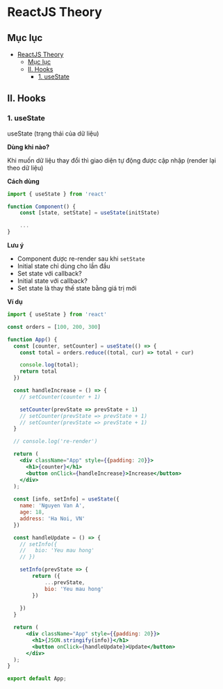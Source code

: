 # ReactJS Theory
## Mục lục

- [ReactJS Theory](#reactjs-theory)
  - [Mục lục](#mục-lục)
  - [II. Hooks](#ii-hooks)
    - [1. useState](#1-usestate)


## II. Hooks
### 1. useState
useState (trạng thái của dữ liệu)

**Dùng khi nào?**

Khi muốn dữ liệu thay đổi thì giao diện tự động được cập nhập (render lại theo dữ liệu)

**Cách dùng**

``` jsx
import { useState } from 'react'

function Component() {
    const [state, setState] = useState(initState)

    ...
}
```

**Lưu ý**

- Component được re-render sau khi `setState`
- Initial state chỉ dùng cho lần đầu
- Set state với callback?
- Initial state với callback?
- Set state là thay thế state bằng giá trị mới

**Ví dụ**

``` jsx
import { useState } from 'react'

const orders = [100, 200, 300]

function App() {
  const [counter, setCounter] = useState(() => {
    const total = orders.reduce((total, cur) => total + cur)

    console.log(total);
    return total
  })

  const handleIncrease = () => {
    // setCounter(counter + 1)

    setCounter(prevState => prevState + 1)
    // setCounter(prevState => prevState + 1)
    // setCounter(prevState => prevState + 1)
  }

  // console.log('re-render')

  return (
    <div className="App" style={{padding: 20}}>
      <h1>{counter}</h1>
      <button onClick={handleIncrease}>Increase</button>
    </div>
  );
  
  const [info, setInfo] = useState({
    name: 'Nguyen Van A',
    age: 18,
    address: 'Ha Noi, VN'
  })

  const handleUpdate = () => {
    // setInfo({
    //   bio: 'Yeu mau hong'
    // })

    setInfo(prevState => {
        return ({
            ...prevState,
            bio: 'Yeu mau hong'
        })
           
    })
  }

  return (
      <div className="App" style={{padding: 20}}>
        <h1>{JSON.stringify(info)}</h1>
        <button onClick={handleUpdate}>Update</button>
      </div>
  );
}

export default App;
```

